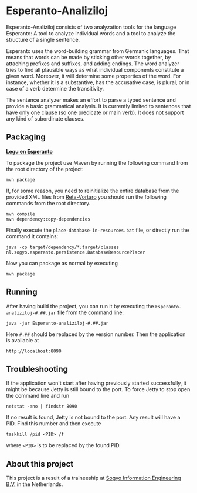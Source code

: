 # Esperanto-Analiziloj
Esperanto-Analiziloj consists of two analyzation tools for the language Esperanto: A tool to analyze individual words and a tool to analyze the structure of a single sentence.

Esperanto uses the word-building grammar from Germanic languages. That means that words can be made by sticking other words together, by attaching prefixes and suffixes, and adding endings. The word analyzer tries to find all plausible ways as what individual components constitute a given word. Moreover, it will determine some properties of the word. For instance, whether it is a substantive, has the accusative case, is plural, or in case of a verb determine the transitivity.

The sentence analyzer makes an effort to parse a typed sentence and provide a basic grammatical analysis. It is currently limited to sentences that have only one clause (so one predicate or main verb). It does not support any kind of subordinate clauses.

## Packaging
[**Legu en Esperanto**](README.eo.md)

To package the project use Maven by running the following command from the root directory of the project:
```
mvn package
```
If, for some reason, you need to reinitialize the entire database from the provided XML files from [Reta-Vortaro](http://www.reta-vortaro.de/revo/) you should run the following commands from the root directory.
```
mvn compile
mvn dependency:copy-dependencies
```
Finally execute the `place-database-in-resources.bat` file, or directly run the command it contains:
```
java -cp target/dependency/*;target/classes nl.sogyo.esperanto.persistence.DatabaseResourcePlacer
```
Now you can package as normal by executing
```
mvn package
```

## Running
After having build the project, you can run it by executing the `Esperanto-analiziloj-#.##.jar` file from the command line:
```
java -jar Esperanto-analiziloj-#.##.jar
```
Here `#.##` should be replaced by the version number. Then the application is available at
```
http://localhost:8090
```

## Troubleshooting
If the application won't start after having previously started successfully, it might be because Jetty is still bound to the port. To force Jetty to stop open the command line and run
```
netstat -ano | findstr 8090
```
If no result is found, Jetty is not bound to the port. Any result will have a PID. Find this number and then execute
```
taskkill /pid <PID> /f
```
where `<PID>` is to be replaced by the found PID.

## About this project
This project is a result of a traineeship at [Sogyo Information Engineering B.V.](https://www.sogyo.nl/) in the Netherlands.